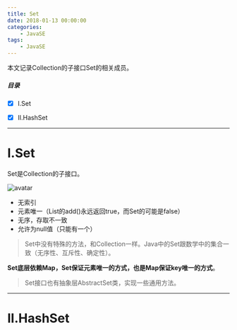 ```yaml
---
title: Set
date: 2018-01-13 00:00:00
categories:
    - JavaSE
tags:
    - JavaSE
---
```


本文记录Collection的子接口Set的相关成员。

<!-- more -->

##### 目录
- [X] I.Set
- [X] II.HashSet


---

# I.Set

Set是Collection的子接口。

![avatar](http://blog-wocaishiliuke.oss-cn-shanghai.aliyuncs.com/images/JavaSE/collection/Set.png)

- 无索引
- 元素唯一（List的add()永远返回true，而Set的可能是false）
- 无序，存取不一致
- 允许为null值（只能有一个）

> Set中没有特殊的方法，和Collection一样。Java中的Set跟数学中的集合一致（无序性、互斥性、确定性）。

**Set底层依赖Map，Set保证元素唯一的方式，也是Map保证key唯一的方式**。

> Set接口也有抽象层AbstractSet类，实现一些通用方法。


---

# II.HashSet